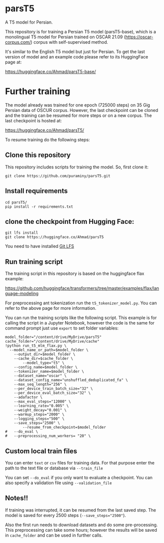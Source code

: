 # parsT5
A T5 model for Persian.

This repository is for training a Persian T5 model (parsT5-base), which is a monolingual T5 model for Persian trained on OSCAR 21.09 (https://oscar-corpus.com/) corpus with self-supervised method. 

It's similar to the English T5 model but just for Persian. To get the last version of model and an example code please refer to its HuggingFace page at:

https://huggingface.co/Ahmad/parsT5-base/

# Further training

The model already was trained for one epoch (725000 steps) on 35 Gig Persian data of OSCUR corpus. However, the last checkpoint can be cloned and the training can be resumed for more steps or on a new corpus. The last checkpoint is hosted at:

https://huggingface.co/Ahmad/parsT5/

To resume training do the following steps:

## Clone this repository
This repository includes scripts for training the model. So, first clone it:

```
git clone https://github.com/puraminy/parsT5.git
```
## Install requirements

```
cd parsT5/
pip install -r requirements.txt
```

## clone the checkpoint from Hugging Face:

```
git lfs install
git clone https://huggingface.co/Ahmad/parsT5
```
You need to have installed [Git LFS](https://git-lfs.github.com/)

## Run training script
The training script in this repository is based on the huggingface flax example:


https://github.com/huggingface/transformers/tree/master/examples/flax/language-modeling

For preprocessing ant tokenization run the `t5_tokenizer_model.py`. You can refer to the above page for more information.

You can run the training scripts like the following script. This example is for calling the script in a Jupyter Notebook, however the code is the same for command prompt just use `export` to set folder variables:
```
model_folder="/content/drive/MyDrive/parsT5"
cache_folder="/content/drive/MyDrive/cache"
!python run_t5_mlm_flax.py \
  --model_name_or_path=$model_folder \
	--output_dir=$model_folder \
	--cache_dir=$cache_folder \
        --model_type="t5" \
	--config_name=$model_folder \
	--tokenizer_name=$model_folder \
	--dataset_name="oscar" \
	--dataset_config_name="unshuffled_deduplicated_fa" \
	--max_seq_length="256" \
	--per_device_train_batch_size="32" \
	--per_device_eval_batch_size="32" \
	--adafactor \
	--max_eval_steps="12000" \
	--learning_rate="0.005" \
	--weight_decay="0.001" \
	--warmup_steps="2000" \
	--logging_steps="500" \
	--save_steps="2500" \
        --resume_from_checkpoint=$model_folder
#	--do_eval \
#	--preprocessing_num_workers= "20" \
```

## Custom local train files


You can enter `text` or `csv` files for training data. For that purpose enter the path to the text file or database via `--train_file`


You can set `--do_eval` if you only want to evaluate a checkpoint. You can also specify a validation file using `--validation_file`


## Notes!!

If training was interrupted, it can be resumed from the last saved step. The model is saved for every 2500 steps (`--save_steps="2500"`). 

Also the first run needs to download datasets and do some pre-processing. This preprocessing can take some hours; however the results will be saved in `cache_folder` and can be used in further calls. 

